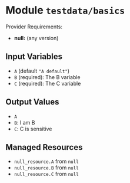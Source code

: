 
# Module `testdata/basics`

Provider Requirements:
* **null:** (any version)

## Input Variables
* `A` (default `"A default"`)
* `B` (required): The B variable
* `C` (required): The C variable

## Output Values
* `A`
* `B`: I am B
* `C`: C is sensitive

## Managed Resources
* `null_resource.A` from `null`
* `null_resource.B` from `null`
* `null_resource.C` from `null`

